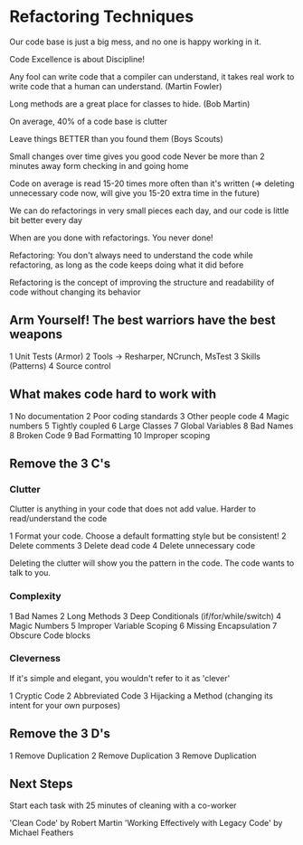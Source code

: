 # Refactoring Techniques

Our code base is just a big mess, and no one is happy working in it.

Code Excellence is about Discipline!

Any fool can write code that a compiler can understand, it takes real work to write code that a human can understand. (Martin Fowler)

Long methods are a great place for classes to hide. (Bob Martin)

On average, 40% of a code base is clutter

Leave things BETTER than you found them (Boys Scouts)

Small changes over time gives you good code
Never be more than 2 minutes away form checking in and going home

Code on average is read 15-20 times more often than it's written
(=> deleting unnecessary code now, will give you 15-20 extra time in the future)

We can do refactorings in very small pieces each day, and our code is little bit better every day

When are you done with refactorings. You never done!

Refactoring: You don't always need to understand the code while refactoring, as long as the code keeps doing what it did before

Refactoring is the concept of improving the structure and readability of code without changing its behavior

## Arm Yourself! The best warriors have the best weapons

1 Unit Tests (Armor)
2 Tools -> Resharper, NCrunch, MsTest
3 Skills (Patterns)
4 Source control

## What makes code hard to work with

1 No documentation
2 Poor coding standards
3 Other people code
4 Magic numbers
5 Tightly coupled
6 Large Classes
7 Global Variables
8 Bad Names
8 Broken Code
9 Bad Formatting
10 Improper scoping

## Remove the 3 C's

### Clutter

Clutter is anything in your code that does not add value. Harder to read/understand the code

1 Format your code. Choose a default formatting style but be consistent!
2 Delete comments
3 Delete dead code
4 Delete unnecessary code

Deleting the clutter will show you the pattern in the code. The code wants to talk to you.

### Complexity

1 Bad Names
2 Long Methods
3 Deep Conditionals (if/for/while/switch)
4 Magic Numbers
5 Improper Variable Scoping
6 Missing Encapsulation
7 Obscure Code blocks

### Cleverness

If it's simple and elegant, you wouldn't refer to it as 'clever'

1 Cryptic Code
2 Abbreviated Code
3 Hijacking a Method (changing its intent for your own purposes)

## Remove the 3 D's

1 Remove Duplication
2 Remove Duplication
3 Remove Duplication

## Next Steps

Start each task with 25 minutes of cleaning with a co-worker

'Clean Code' by Robert Martin
'Working Effectively with Legacy Code' by Michael Feathers

